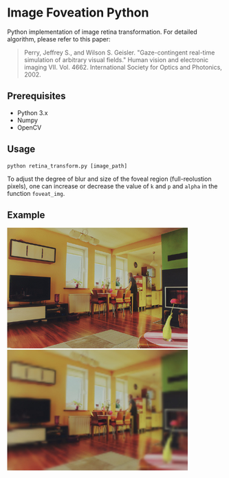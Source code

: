 # Image Foveation Python
Python implementation of image retina transformation. For detailed algorithm, please refer to this paper:

> Perry, Jeffrey S., and Wilson S. Geisler. "Gaze-contingent real-time simulation of arbitrary visual fields." Human vision and electronic imaging VII. Vol. 4662. International Society for Optics and Photonics, 2002.


Prerequisites
---
- Python 3.x
- Numpy
- OpenCV

Usage
---
```
python retina_transform.py [image_path]
```

To adjust the degree of blur and size of the foveal region (full-reolustion pixels), one can increase or decrease the value of ```k``` and ```p``` and ```alpha``` in the function ```foveat_img```. 

Example
---
<img src="images/000000000139.jpg" width="420"> <img src="images/000000000139_RT.jpg" width="420">
